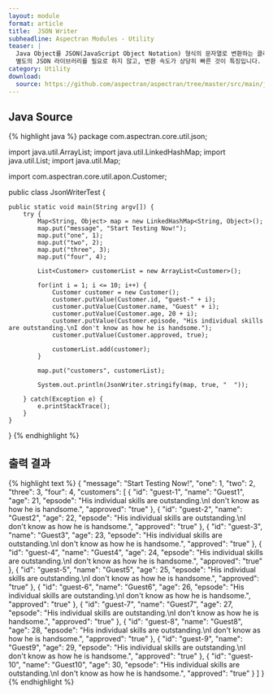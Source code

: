 ```yaml
---
layout: module
format: article
title:  JSON Writer
subheadline: Aspectran Modules - Utility
teaser: |
  Java Object를 JSON(JavaScript Object Notation) 형식의 문자열로 변환하는 클래스입니다.
  별도의 JSON 라이브러리를 필요로 하지 않고, 변환 속도가 상당히 빠른 것이 특징입니다.
category: Utility
download:
  source: https://github.com/aspectran/aspectran/tree/master/src/main/java/com/aspectran/core/util/json/JsonWriter.java
---
```


## Java Source

{% highlight java %}
package com.aspectran.core.util.json;

import java.util.ArrayList;
import java.util.LinkedHashMap;
import java.util.List;
import java.util.Map;

import com.aspectran.core.util.apon.Customer;

public class JsonWriterTest {

    public static void main(String argv[]) {
        try {
            Map<String, Object> map = new LinkedHashMap<String, Object>();
            map.put("message", "Start Testing Now!");
            map.put("one", 1);
            map.put("two", 2);
            map.put("three", 3);
            map.put("four", 4);

            List<Customer> customerList = new ArrayList<Customer>();

            for(int i = 1; i <= 10; i++) {
                Customer customer = new Customer();
                customer.putValue(Customer.id, "guest-" + i);
                customer.putValue(Customer.name, "Guest" + i);
                customer.putValue(Customer.age, 20 + i);
                customer.putValue(Customer.episode, "His individual skills are outstanding.\nI don't know as how he is handsome.");
                customer.putValue(Customer.approved, true);

                customerList.add(customer);
            }			

            map.put("customers", customerList);

            System.out.println(JsonWriter.stringify(map, true, "  "));

        } catch(Exception e) {
            e.printStackTrace();
        }
    }

}
{% endhighlight %}

## 출력 결과

{% highlight text %}
{
  "message": "Start Testing Now!",
  "one": 1,
  "two": 2,
  "three": 3,
  "four": 4,
  "customers": [
    {
      "id": "guest-1",
      "name": "Guest1",
      "age": 21,
      "epsode": "His individual skills are outstanding.\nI don't know as how he is handsome.",
      "approved": "true"
    },
    {
      "id": "guest-2",
      "name": "Guest2",
      "age": 22,
      "epsode": "His individual skills are outstanding.\nI don't know as how he is handsome.",
      "approved": "true"
    },
    {
      "id": "guest-3",
      "name": "Guest3",
      "age": 23,
      "epsode": "His individual skills are outstanding.\nI don't know as how he is handsome.",
      "approved": "true"
    },
    {
      "id": "guest-4",
      "name": "Guest4",
      "age": 24,
      "epsode": "His individual skills are outstanding.\nI don't know as how he is handsome.",
      "approved": "true"
    },
    {
      "id": "guest-5",
      "name": "Guest5",
      "age": 25,
      "epsode": "His individual skills are outstanding.\nI don't know as how he is handsome.",
      "approved": "true"
    },
    {
      "id": "guest-6",
      "name": "Guest6",
      "age": 26,
      "epsode": "His individual skills are outstanding.\nI don't know as how he is handsome.",
      "approved": "true"
    },
    {
      "id": "guest-7",
      "name": "Guest7",
      "age": 27,
      "epsode": "His individual skills are outstanding.\nI don't know as how he is handsome.",
      "approved": "true"
    },
    {
      "id": "guest-8",
      "name": "Guest8",
      "age": 28,
      "epsode": "His individual skills are outstanding.\nI don't know as how he is handsome.",
      "approved": "true"
    },
    {
      "id": "guest-9",
      "name": "Guest9",
      "age": 29,
      "epsode": "His individual skills are outstanding.\nI don't know as how he is handsome.",
      "approved": "true"
    },
    {
      "id": "guest-10",
      "name": "Guest10",
      "age": 30,
      "epsode": "His individual skills are outstanding.\nI don't know as how he is handsome.",
      "approved": "true"
    }
  ]
}
{% endhighlight %}

